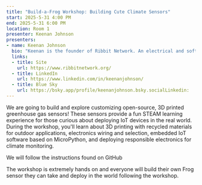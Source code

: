 ```yaml
---
title: "Build-a-Frog Workshop: Building Cute Climate Sensors"
start: 2025-5-31 4:00 PM
end: 2025-5-31 6:00 PM
location: Room 1
presenter: Keenan Johnson
presenters:
- name: Keenan Johnson
  bio: "Keenan is the founder of Ribbit Network. An electrical and software engineer by training Keenan leads the Ribbit Network project and consults in the climate tech space after being on the founding team of several startups working on electric aircraft, autonomous submarines, and nuclear fusion."
  links:
  - title: Site
    url: https://www.ribbitnetwork.org/
  - title: LinkedIn
    url: https://www.linkedin.com/in/keenanjohnson/
  - title: Blue Sky
    url: https://bsky.app/profile/keenanjohnson.bsky.socialLinkedin:
---
```


We are going to build and explore customizing open-source, 3D printed greenhouse gas sensors! These sensors provide a fun STEAM learning experience for those curious about deploying IoT devices in the real world. During the workshop, you'll learn about 3D printing with recycled materials for outdoor applications, electronics wiring and selection, embedded IoT software based on MicroPython, and deploying responsible electronics for climate monitoring.

We will follow the instructions found on GitHub

The workshop is extremely hands on and everyone will build their own Frog sensor they can take and deploy in the world following the workshop.
